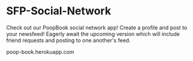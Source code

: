 SFP-Social-Network
==================

Check out our PoopBook social network app!  Create a profile and post to your newsfeed!  Eagerly await the upcoming version
which will include friend requests and posting to one another's feed.

poop-book.herokuapp.com
